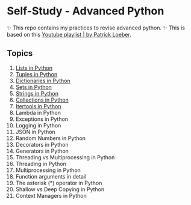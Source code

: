 # Self-Study - Advanced Python

✨ This repo contains my practices to revise advanced python.
✨ This is based on this [Youtube playlist | by Patrick Loeber](https://youtube.com/playlist?list=PLqnslRFeH2UqLwzS0AwKDKLrpYBKzLBy2&si=jB85SFN5mzNi92ft).

## Topics
1. [Lists in Python](lists.py)
2. [Tuples in Python](tuples.py)
3. [Dictionaries in Python](dictionaries.py)
4. [Sets in Python](sets.py)
5. [Strings in Python](strings.py)
6. [Collections in Python](collections.py) 
7. [Itertools in Python](itertools_module.py)
8. Lambda in Python 
9. Exceptions in Python 
10. Logging in Python 
11. JSON in Python 
12. Random Numbers in Python 
13. Decorators in Python
14. Generators in Python 
15. Threading vs Multiprocessing in Python
16. Threading in Python
17. Multiprocessing in Python
18. Function arguments in detail
19. The asterisk (*) operator in Python
20. Shallow vs Deep Copying in Python
21. Context Managers in Python